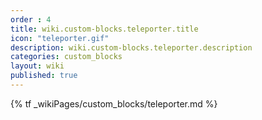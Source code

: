 ```yaml
---
order : 4
title: wiki.custom-blocks.teleporter.title
icon: "teleporter.gif"
description: wiki.custom-blocks.teleporter.description
categories: custom_blocks
layout: wiki
published: true
---
```


{% tf _wikiPages/custom_blocks/teleporter.md %}